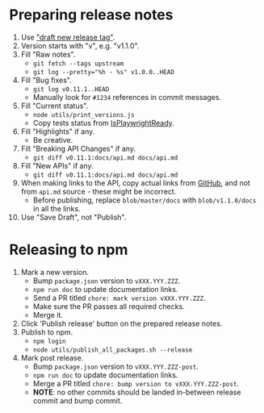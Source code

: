 # Preparing release notes

1. Use ["draft new release tag"](https://github.com/microsoft/playwright/releases/new).
1. Version starts with "v", e.g. "v1.1.0".
1. Fill "Raw notes".
    - `git fetch --tags upstream`
    - `git log --pretty="%h - %s" v1.0.0..HEAD`
1. Fill "Bug fixes".
    - `git log v0.11.1..HEAD`
    - Manually look for `#1234` references in commit messages.
1. Fill "Current status".
    - `node utils/print_versions.js`
    - Copy tests status from [IsPlaywrightReady](https://aslushnikov.github.io/isplaywrightready/).
1. Fill "Highlights" if any.
    - Be creative.
1. Fill "Breaking API Changes" if any.
    - `git diff v0.11.1:docs/api.md docs/api.md`
1. Fill "New APIs" if any.
    - `git diff v0.11.1:docs/api.md docs/api.md`
1. When making links to the API, copy actual links from [GitHub](https://github.com/microsoft/playwright/blob/master/docs/api.md), and not from `api.md` source - these might be incorrect.
    - Before publishing, replace `blob/master/docs` with `blob/v1.1.0/docs` in all the links.
1. Use "Save Draft", not "Publish".

# Releasing to npm

1. Mark a new version.
    - Bump `package.json` version to `vXXX.YYY.ZZZ`.
    - `npm run doc` to update documentation links.
    - Send a PR titled `chore: mark version vXXX.YYY.ZZZ`.
    - Make sure the PR passes all required checks.
    - Merge it.
1. Click 'Publish release' button on the prepared release notes.
1. Publish to npm.
    - `npm login`
    - `node utils/publish_all_packages.sh --release`
1. Mark post release.
    - Bump `package.json` version to `vXXX.YYY.ZZZ-post`.
    - `npm run doc` to update documentation links.
    - Merge a PR titled `chore: bump version to vXXX.YYY.ZZZ-post`.
    - **NOTE**: no other commits should be landed in-between release commit and bump commit.
